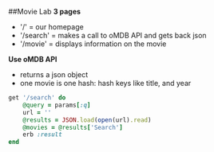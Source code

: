 ##Movie Lab
**3 pages**
- '/' = our homepage
- '/search' = makes a call to oMDB API and gets back json
- '/movie' = displays information on the movie

**Use oMDB API**
- returns a json object
- one movie is one hash: hash keys like title, and year

```ruby
get '/search' do
	@query = params[:q]
	url = ''
	@results = JSON.load(open(url).read)
	@movies = @results['Search']
	erb :result
end
```
